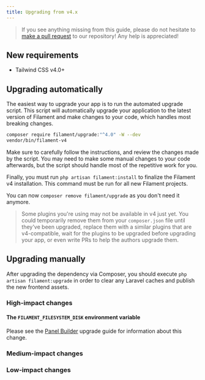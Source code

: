 ```yaml
---
title: Upgrading from v4.x
---
```


> If you see anything missing from this guide, please do not hesitate to [make a pull request](https://github.com/filamentphp/filament/edit/4.x/packages/actions/docs/10-upgrade-guide.md) to our repository! Any help is appreciated!

## New requirements

- Tailwind CSS v4.0+

## Upgrading automatically

The easiest way to upgrade your app is to run the automated upgrade script. This script will automatically upgrade your application to the latest version of Filament and make changes to your code, which handles most breaking changes.

```bash
composer require filament/upgrade:"^4.0" -W --dev
vendor/bin/filament-v4
```

Make sure to carefully follow the instructions, and review the changes made by the script. You may need to make some manual changes to your code afterwards, but the script should handle most of the repetitive work for you.

Finally, you must run `php artisan filament:install` to finalize the Filament v4 installation. This command must be run for all new Filament projects.

You can now `composer remove filament/upgrade` as you don't need it anymore.

> Some plugins you're using may not be available in v4 just yet. You could temporarily remove them from your `composer.json` file until they've been upgraded, replace them with a similar plugins that are v4-compatible, wait for the plugins to be upgraded before upgrading your app, or even write PRs to help the authors upgrade them.

## Upgrading manually

After upgrading the dependency via Composer, you should execute `php artisan filament:upgrade` in order to clear any Laravel caches and publish the new frontend assets.

### High-impact changes

#### The `FILAMENT_FILESYSTEM_DISK` environment variable

Please see the [Panel Builder](../panels/upgrade-guide#the-filament_filesystem_disk-environment-variable) upgrade guide for information about this change.

### Medium-impact changes

### Low-impact changes
